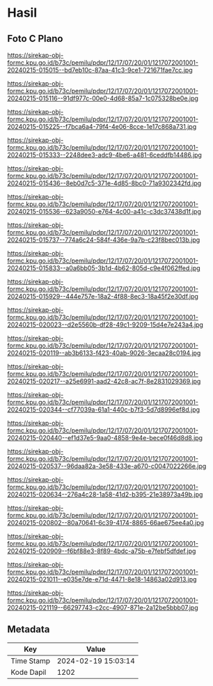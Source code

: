 # Hasil

## Foto C Plano

https://sirekap-obj-formc.kpu.go.id/b73c/pemilu/pdpr/12/17/07/20/01/1217072001001-20240215-015015--bd7eb10c-87aa-41c3-9ce1-721671fae7cc.jpg

https://sirekap-obj-formc.kpu.go.id/b73c/pemilu/pdpr/12/17/07/20/01/1217072001001-20240215-015116--91df977c-00e0-4d68-85a7-1c075328be0e.jpg

https://sirekap-obj-formc.kpu.go.id/b73c/pemilu/pdpr/12/17/07/20/01/1217072001001-20240215-015225--f7bca6a4-79f4-4e06-8cce-1e17c868a731.jpg

https://sirekap-obj-formc.kpu.go.id/b73c/pemilu/pdpr/12/17/07/20/01/1217072001001-20240215-015333--2248dee3-adc9-4be6-a481-6ceddfb14486.jpg

https://sirekap-obj-formc.kpu.go.id/b73c/pemilu/pdpr/12/17/07/20/01/1217072001001-20240215-015436--8eb0d7c5-371e-4d85-8bc0-71a9302342fd.jpg

https://sirekap-obj-formc.kpu.go.id/b73c/pemilu/pdpr/12/17/07/20/01/1217072001001-20240215-015536--623a9050-e764-4c00-a41c-c3dc37438d1f.jpg

https://sirekap-obj-formc.kpu.go.id/b73c/pemilu/pdpr/12/17/07/20/01/1217072001001-20240215-015737--774a6c24-584f-436e-9a7b-c23f8bec013b.jpg

https://sirekap-obj-formc.kpu.go.id/b73c/pemilu/pdpr/12/17/07/20/01/1217072001001-20240215-015833--a0a6bb05-3b1d-4b62-805d-c9e4f062ffed.jpg

https://sirekap-obj-formc.kpu.go.id/b73c/pemilu/pdpr/12/17/07/20/01/1217072001001-20240215-015929--444e757e-18a2-4f88-8ec3-18a45f2e30df.jpg

https://sirekap-obj-formc.kpu.go.id/b73c/pemilu/pdpr/12/17/07/20/01/1217072001001-20240215-020023--d2e5560b-df28-49c1-9209-15d4e7e243a4.jpg

https://sirekap-obj-formc.kpu.go.id/b73c/pemilu/pdpr/12/17/07/20/01/1217072001001-20240215-020119--ab3b6133-f423-40ab-9026-3ecaa28c0194.jpg

https://sirekap-obj-formc.kpu.go.id/b73c/pemilu/pdpr/12/17/07/20/01/1217072001001-20240215-020217--a25e6991-aad2-42c8-ac7f-8e2831029369.jpg

https://sirekap-obj-formc.kpu.go.id/b73c/pemilu/pdpr/12/17/07/20/01/1217072001001-20240215-020344--cf77039a-61a1-440c-b7f3-5d7d8996ef8d.jpg

https://sirekap-obj-formc.kpu.go.id/b73c/pemilu/pdpr/12/17/07/20/01/1217072001001-20240215-020440--ef1d37e5-9aa0-4858-9e4e-bece0f46d8d8.jpg

https://sirekap-obj-formc.kpu.go.id/b73c/pemilu/pdpr/12/17/07/20/01/1217072001001-20240215-020537--96daa82a-3e58-433e-a670-c0047022266e.jpg

https://sirekap-obj-formc.kpu.go.id/b73c/pemilu/pdpr/12/17/07/20/01/1217072001001-20240215-020634--276a4c28-1a58-41d2-b395-21e38973a49b.jpg

https://sirekap-obj-formc.kpu.go.id/b73c/pemilu/pdpr/12/17/07/20/01/1217072001001-20240215-020802--80a70641-6c39-4174-8865-66ae675ee4a0.jpg

https://sirekap-obj-formc.kpu.go.id/b73c/pemilu/pdpr/12/17/07/20/01/1217072001001-20240215-020909--f6bf88e3-8f89-4bdc-a75b-e7febf5dfdef.jpg

https://sirekap-obj-formc.kpu.go.id/b73c/pemilu/pdpr/12/17/07/20/01/1217072001001-20240215-021011--e035e7de-e71d-4471-8e18-14863a02d913.jpg

https://sirekap-obj-formc.kpu.go.id/b73c/pemilu/pdpr/12/17/07/20/01/1217072001001-20240215-021119--66297743-c2cc-4907-871e-2a12be5bbb07.jpg


## Metadata

| Key        | Value               |
| ---------- | ------------------- |
| Time Stamp | 2024-02-19 15:03:14 |
| Kode Dapil | 1202                |



